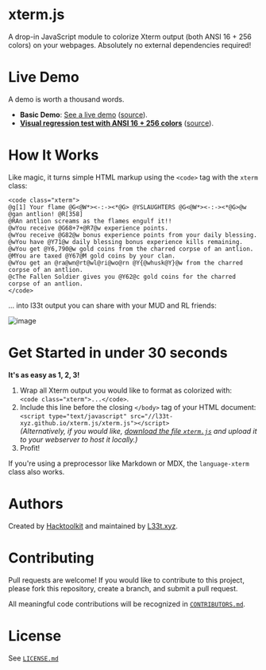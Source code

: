 # xterm.js
A drop-in JavaScript module to colorize Xterm output (both ANSI 16 + 256 colors) on your webpages. Absolutely no external dependencies required!

# Live Demo

A demo is worth a thousand words.

- **Basic Demo**: [See a live demo](https://l33t-xyz.github.io/xterm.js/demo.html) ([source](https://github.com/l33t-xyz/xterm.js/blob/master/demo.html)).
- **[Visual regression test with ANSI 16 + 256 colors](https://l33t-xyz.github.io/xterm.js/test.html)** ([source](https://github.com/l33t-xyz/xterm.js/blob/master/test.html)).

# How It Works

Like magic, it turns simple HTML markup using the `<code>` tag with the `xterm` class:

    <code class="xterm">
    @g[1] Your flame @G<@W*><-:-><*@G> @YSLAUGHTERS @G<@W*><-:-><*@G>@w @gan antlion! @R[358]
    @RAn antlion screams as the flames engulf it!!
    @wYou receive @G68+7+@R7@w experience points.
    @wYou receive @G82@w bonus experience points from your daily blessing.
    @wYou have @Y71@w daily blessing bonus experience kills remaining.
    @wYou get @Y6,790@w gold coins from the charred corpse of an antlion.
    @MYou are taxed @Y67@M gold coins by your clan.
    @wYou get an @ra@wn@rt@wl@ri@wo@rn @Y{@whusk@Y}@w from the charred corpse of an antlion.
    @cThe Fallen Soldier gives you @Y62@c gold coins for the charred corpse of an antlion.
    </code>

... into l33t output you can share with your MUD and RL friends:

![image](https://user-images.githubusercontent.com/422501/62266324-bc9b9280-b3dc-11e9-9b54-bf53021b7c9c.png)

# Get Started in under 30 seconds

**It's as easy as 1, 2, 3!**

1. Wrap all Xterm output you would like to format as colorized with:  
    `<code class="xterm">...</code>`.
2. Include this line before the closing `</body>` tag of your HTML document:  
    `<script type="text/javascript" src="//l33t-xyz.github.io/xterm.js/xterm.js"></script>`  
    *(Alternatively, if you would like, [download the file `xterm.js`](https://raw.githubusercontent.com/l33t-xyz/xterm.js/master/xterm.js) and upload it to your webserver to host it locally.)*
3. Profit!

If you're using a preprocessor like Markdown or MDX, the `language-xterm` class also works.

# Authors

Created by [Hacktoolkit](https://github.com/hacktoolkit) and maintained by [L33t.xyz](https://github.com/l33t-xyz).

# Contributing

Pull requests are welcome! If you would like to contribute to this project, please fork this repository, create a branch, and submit a pull request.

All meaningful code contributions will be recognized in [`CONTRIBUTORS.md`](https://github.com/l33t-xyz/xterm.js/blob/master/CONTRIBUTORS.md).

# License

See [`LICENSE.md`](https://github.com/l33t-xyz/xterm.js/blob/master/LICENSE.md)
